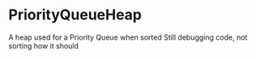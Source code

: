 # PriorityQueueHeap
A heap used for a Priority Queue when sorted
Still debugging code, not sorting how it should
